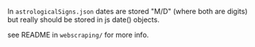 

In `astrologicalSigns.json` dates are stored "M/D" (where both are digits) but really should be stored in js date() objects.


see README in `webscraping/` for more info. 



